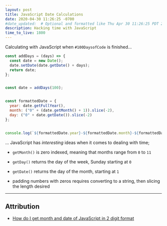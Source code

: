 ```yaml
---
layout: post
title: JavaScript Date Calculations
date: 2020-04-30 11:26:25 -0700
#date_updated:  # Optional and formatted like Thu Apr 30 11:26:25 PDT 2020 above
description: Hacking time with JavaScript
time_to_live: 1800
---
```




Calculating with JavaScript when `#100DaysofCode` is finished...


```JavaScript
const addDays = (days) => {
  const date = new Date();
  date.setDate(date.getDate() + days);
  return date;
};


const date = addDays(100);


const formattedDate = {
  year: date.getFullYear(),
  month: ("0" + (date.getMonth() + 1)).slice(-2),
  day: ("0" + date.getDate()).slice(-2)
};


console.log(`${formattedDate.year}-${formattedDate.month}-${formattedDate.day}`);
```


... JavaScript has _interesting_ ideas when it comes to dealing with time;


- `getMonth()` is zero indexed, meaning that months range from `0` to `11`

- `getDay()` returns the day of the week, Sunday starting at `0`

- `getDate()` returns the day of the month, starting at `1`

- padding numbers with zeros requires converting to a string, then slicing the length desired


___


## Attribution


- [How do I get month and date of JavaScript in 2 digit format](https://stackoverflow.com/questions/6040515/)
